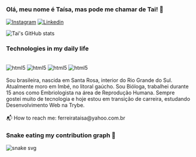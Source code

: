 ### Olá, meu nome é Taísa, mas pode me chamar de Tai! 🙂

[![Instagram](https://img.shields.io/badge/Instagram-E4405F?style=for-the-badge&logo=instagram&logoColor=white)](https://www.instagram.com/ferreirataisa)
[![Linkedin](https://img.shields.io/badge/LinkedIn-0077B5?style=for-the-badge&logo=linkedin&logoColor=white)](https://www.linkedin.com/in/taisaferreira)

![Tai's GitHub stats](https://github-readme-stats.vercel.app/api?username=ferreirataisa&show_icons=true&theme=dracula) 
### Technologies in my daily life
<div style="display: inline_block"><br/>
<image alineg=center alt="html5" src="https://img.shields.io/badge/HTML5-E34F26?style=for-the-badge&logo=html5&logoColor=white" />
<image alineg=center alt="html5" src="https://img.shields.io/badge/CSS-239120?&style=for-the-badge&logo=css3&logoColor=white" />
<image alineg=center alt="html5" src="https://img.shields.io/badge/JavaScript-F7DF1E?style=for-the-badge&logo=javascript&logoColor=black" />
<image alineg=center alt="html5" src="https://img.shields.io/badge/React-20232A?style=for-the-badge&logo=react&logoColor=61DAFB" />
</div> 
<br/>
Sou brasileira, nascida em Santa Rosa, interior do Rio Grande do Sul. Atualmente moro em Imbé, no litoral gaúcho. Sou Bióloga, trabalhei durante 15 anos como Embriologista na área de Reprodução Humana. Sempre gostei muito de tecnologia e hoje estou em transição de carreira, estudando Desenvolvimento Web na Trybe.
<br/>
<br/> 
📬 How to reach me: ferreirataisa@yahoo.com.br
<br/>

### Snake eating my contribution graph :snake:
![snake svg](https://github.com/ferreirataisa/ferreirataisa/blob/output/github-contribution-grid-snake.svg) 
